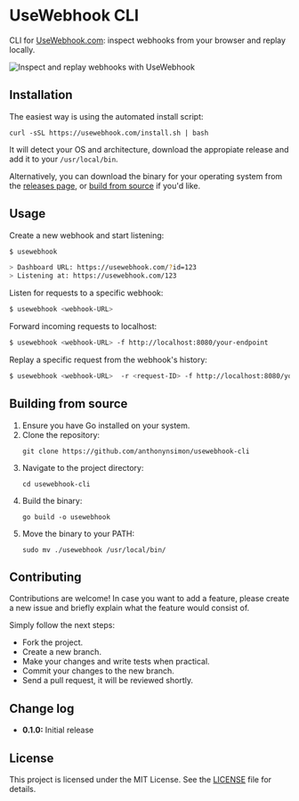 # UseWebhook CLI

CLI for [UseWebhook.com](https://usewebhook.com): inspect webhooks from your browser and replay locally.

![Inspect and replay webhooks with UseWebhook](https://github.com/user-attachments/assets/f89dc229-0921-47e9-b384-45002f090b6b)

## Installation

The easiest way is using the automated install script:

```
curl -sSL https://usewebhook.com/install.sh | bash
```

It will detect your OS and architecture, download the appropiate release and add it to your `/usr/local/bin`.

Alternatively, you can download the binary for your operating system from the [releases page](https://github.com/anthonynsimon/usewebhook-cli/releases), or [build from source](#build-from-source) if you'd like.

## Usage

Create a new webhook and start listening:

```bash
$ usewebhook

> Dashboard URL: https://usewebhook.com/?id=123
> Listening at: https://usewebhook.com/123
```

Listen for requests to a specific webhook:

```bash
$ usewebhook <webhook-URL>
```

Forward incoming requests to localhost:

```bash
$ usewebhook <webhook-URL> -f http://localhost:8080/your-endpoint
```

Replay a specific request from the webhook's history:

```bash
$ usewebhook <webhook-URL>  -r <request-ID> -f http://localhost:8080/your-endpoint
```


## Building from source

1. Ensure you have Go installed on your system.
2. Clone the repository:
   ```
   git clone https://github.com/anthonynsimon/usewebhook-cli
   ```
3. Navigate to the project directory:
   ```
   cd usewebhook-cli
   ```
4. Build the binary:
   ```
   go build -o usewebhook
   ```
5. Move the binary to your PATH:
   ```
   sudo mv ./usewebhook /usr/local/bin/
   ```


## Contributing

Contributions are welcome! In case you want to add a feature, please create a new issue and briefly explain what the feature would consist of.

Simply follow the next steps:

- Fork the project.
- Create a new branch.
- Make your changes and write tests when practical.
- Commit your changes to the new branch.
- Send a pull request, it will be reviewed shortly.

## Change log

- **0.1.0:** Initial release

## License

This project is licensed under the MIT License. See the [LICENSE](LICENSE) file for details.
